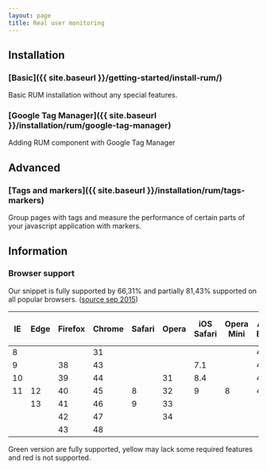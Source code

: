 ```yaml
---
layout: page
title: Real user monitoring
---
```


## Installation

### [Basic]({{ site.baseurl }}/getting-started/install-rum/)
Basic RUM installation without any special features.

### [Google Tag Manager]({{ site.baseurl }}/installation/rum/google-tag-manager)
Adding RUM component with Google Tag Manager

## Advanced

### [Tags and markers]({{ site.baseurl }}/installation/rum/tags-markers)
Group pages with tags and measure the performance of certain parts of your javascript application with markers.

## Information

### Browser support

Our snippet is fully supported by 66,31% and partially 81,43% supported on all popular browsers. (<a href="http://caniuse.com/" target="_BLANK">source sep 2015</a>)

<table class="table table-hover table-browsers">
    <thead>
        <tr>
            <th>IE</th>
            <th>Edge</th>
            <th>Firefox</th>
            <th>Chrome</th>
            <th>Safari</th>
            <th>Opera</th>
            <th>iOS Safari</th>
            <th>Opera Mini</th>
            <th>Android Browser</th>
            <th>Chrome for Android</th>
        </tr>
    </thead>
    <tbody>
        <tr>
            <td class="danger">8</td>
            <td class=""></td>
            <td class=""></td>
            <td class="success">31</td>
            <td class=""></td>
            <td class=""></td>
            <td class=""></td>
            <td class=""></td>
            <td class="warning">4.1</td>
            <td class=""></td>
        </tr>
        <tr>
            <td class="warning">9</td>
            <td class=""></td>
            <td class="success">38</td>
            <td class="success">43</td>
            <td class=""></td>
            <td class=""></td>
            <td class="danger">7.1</td>
            <td class=""></td>
            <td class="warning">4.3</td>
            <td class=""></td>
        </tr>
        <tr>
            <td class="success">10</td>
            <td class=""></td>
            <td class="success">39</td>
            <td class="success">44</td>
            <td class=""></td>
            <td class="success">31</td>
            <td class="danger">8.4</td>
            <td class=""></td>
            <td class="success">4.4.4</td>
            <td class=""></td>
        </tr>
        <tr class="current">
            <td class="success">11</td>
            <td class="success">12</td>
            <td class="success">40</td>
            <td class="success">45</td>
            <td class="warning">8</td>
            <td class="success">32</td>
            <td class="warning">9</td>
            <td class="danger">8</td>
            <td class="success">44</td>
            <td class="success">44</td>
        </tr>
        <tr>
            <td class=""></td>
            <td class="success">13</td>
            <td class="success">41</td>
            <td class="success">46</td>
            <td class="warning">9</td>
            <td class="success">33</td>
            <td class=""></td>
            <td class=""></td>
            <td class=""></td>
            <td class=""></td>
        </tr>
        <tr>
            <td class=""></td>
            <td class=""></td>
            <td class="success">42</td>
            <td class="success">47</td>
            <td class=""></td>
            <td class="success">34</td>
            <td class=""></td>
            <td class=""></td>
            <td class=""></td>
            <td class=""></td>
        </tr>
        <tr>
            <td class=""></td>
            <td class=""></td>
            <td class="success">43</td>
            <td class="success">48</td>
            <td class=""></td>
            <td class=""></td>
            <td class=""></td>
            <td class=""></td>
            <td class=""></td>
            <td class=""></td>
        </tr>
    </tbody>
</table>
<span class="text-success">Green version are fully supported</span>, <span class="text-warning">yellow may lack some required features</span> and <span class="text-danger">red is not supported</span>.

